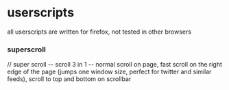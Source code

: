 # userscripts
all userscripts are written for firefox, not tested in other browsers

### superscroll
// super scroll -- scroll 3 in 1 -- normal scroll on page, fast scroll on the right edge of the page (jumps one window size, perfect for twitter and similar feeds), scroll to top and bottom on scrollbar 
